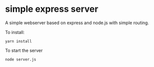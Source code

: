 # simple express server

A simple webserver based on express and node.js with simple routing.

To install:
```
yarn install
```

To start the server

```
node server.js
```
